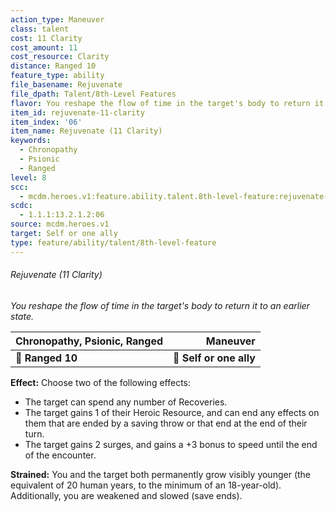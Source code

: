 ```yaml
---
action_type: Maneuver
class: talent
cost: 11 Clarity
cost_amount: 11
cost_resource: Clarity
distance: Ranged 10
feature_type: ability
file_basename: Rejuvenate
file_dpath: Talent/8th-Level Features
flavor: You reshape the flow of time in the target's body to return it to an earlier state.
item_id: rejuvenate-11-clarity
item_index: '06'
item_name: Rejuvenate (11 Clarity)
keywords:
  - Chronopathy
  - Psionic
  - Ranged
level: 8
scc:
  - mcdm.heroes.v1:feature.ability.talent.8th-level-feature:rejuvenate-11-clarity
scdc:
  - 1.1.1:13.2.1.2:06
source: mcdm.heroes.v1
target: Self or one ally
type: feature/ability/talent/8th-level-feature
---
```


###### Rejuvenate (11 Clarity)

*You reshape the flow of time in the target's body to return it to an earlier state.*

| **Chronopathy, Psionic, Ranged** |            **Maneuver** |
| -------------------------------- | ----------------------: |
| **📏 Ranged 10**                 | **🎯 Self or one ally** |

**Effect:** Choose two of the following effects:

- The target can spend any number of Recoveries.
- The target gains 1 of their Heroic Resource, and can end any effects on them that are ended by a saving throw or that end at the end of their turn.
- The target gains 2 surges, and gains a +3 bonus to speed until the end of the encounter.

**Strained:** You and the target both permanently grow visibly younger (the equivalent of 20 human years, to the minimum of an 18-year-old). Additionally, you are weakened and slowed (save ends).
